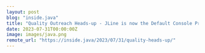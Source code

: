 ```yaml
---
layout: post
blog: "inside.java"
title: "Quality Outreach Heads-up - JLine is now the Default Console Provider"
date: 2023-07-31T00:00:00Z
image: images/java.png
remote_url: "https://inside.java/2023/07/31/quality-heads-up/"
---
```

